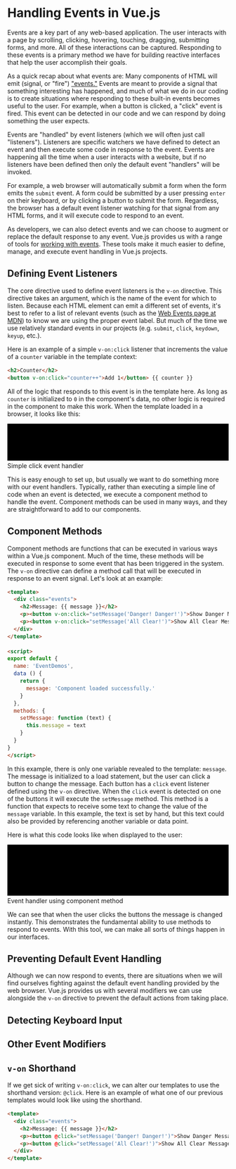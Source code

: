 # Handling Events in Vue.js
Events are a key part of any web-based application. The user interacts with a page by scrolling, clicking, hovering, touching, dragging, submitting forms, and more. All of these interactions can be captured. Responding to these events is a primary method we have for building reactive interfaces that help the user accomplish their goals.

As a quick recap about what events are: Many components of HTML will emit (signal, or "fire") ["events."](https://developer.mozilla.org/en-US/docs/Web/Events) Events are meant to provide a signal that something interesting has happened, and much of what we do in our coding is to create situations where responding to these built-in events becomes useful to the user. For example, when a button is clicked, a "click" event is fired. This event can be detected in our code and we can respond by doing something the user expects.

Events are "handled" by event listeners (which we will often just call "listeners"). Listeners are specific watchers we have defined to detect an event and then execute some code in response to the event. Events are happening all the time when a user interacts with a website, but if no listeners have been defined then only the default event "handlers" will be invoked. 

For example, a web browser will automatically submit a form when the form emits the `submit` event. A form could be submitted by a user pressing `enter` on their keyboard, or by clicking a button to submit the form. Regardless, the browser has a default event listener watching for that signal from any HTML forms, and it will execute code to respond to an event. 

As developers, we can also detect events and we can choose to augment or replace the default response to any event. Vue.js provides us with a range of tools for [working with events](https://vuejs.org/v2/guide/events.html). These tools make it much easier to define, manage, and execute event handling in Vue.js projects.

## Defining Event Listeners
The core directive used to define event listeners is the `v-on` directive. This directive takes an argument, which is the name of the event for which to listen. Because each HTML element can emit a different set of events, it's best to refer to a list of relevant events (such as the [Web Events page at MDN](https://developer.mozilla.org/en-US/docs/Web/Events)) to know we are using the proper event label. But much of the time we use relatively standard events in our projects (e.g. `submit`, `click`, `keydown`, `keyup`, etc.). 

Here is an example of a simple `v-on:click` listener that increments the value of a `counter` variable in the template context:

```html
<h2>Counter</h2>
<button v-on:click="counter++">Add 1</button> {{ counter }}
```

All of the logic that responds to this event is in the template here. As long as `counter` is initialized to `0` in the component's data, no other logic is required in the component to make this work. When the template loaded in a browser, it looks like this:

![Simple click event handler](/img/event-handler-click-counter.gif)
<br>Simple click event handler

This is easy enough to set up, but usually we want to do something more with our event handlers. Typically, rather than executing a simple line of code when an event is detected, we execute a component method to handle the event. Component methods can be used in many ways, and they are straightforward to add to our components.

## Component Methods
Component methods are functions that can be executed in various ways within a Vue.js component. Much of the time, these methods will be executed in response to some event that has been triggered in the system. The `v-on` directive can define a method call that will be executed in response to an event signal. Let's look at an example:

```html
<template>
  <div class="events">
    <h2>Message: {{ message }}</h2>
    <p><button v-on:click="setMessage('Danger! Danger!')">Show Danger Message.</button></p>
    <p><button v-on:click="setMessage('All Clear!')">Show All Clear Message.</button></p>
  </div>
</template>

<script>
export default {
  name: 'EventDemos',
  data () {
    return {
      message: 'Component loaded successfully.'
    }
  },
  methods: {
    setMessage: function (text) {
      this.message = text
    }
  }
}
</script>
```
In this example, there is only one variable revealed to the template: `message`. The message is initialized to a load statement, but the user can click a button to change the message. Each button has a `click` event listener defined using the `v-on` directive. When the `click` event is detected on one of the buttons it will execute the `setMessage` method. This method is a function that expects to receive some text to change the value of the `message` variable. In this example, the text is set by hand, but this text could also be provided by referencing another variable or data point.

Here is what this code looks like when displayed to the user:

![Event handler using component method](/img/event-handler-method1.gif)
<br>Event handler using component method

We can see that when the user clicks the buttons the message is changed instantly. This demonstrates the fundamental ability to use methods to respond to events. With this tool, we can make all sorts of things happen in our interfaces.

## Preventing Default Event Handling
Although we can now respond to events, there are situations when we will find ourselves fighting against the default event handling provided by the web browser. Vue.js provides us with several modifiers we can use alongside the `v-on` directive to prevent the default actions from taking place.

## Detecting Keyboard Input

## Other Event Modifiers

## `v-on` Shorthand
If we get sick of writing `v-on:click`, we can alter our templates to use the shorthand version: `@click`. Here is an example of what one of our previous templates would look like using the shorthand.

```html
<template>
  <div class="events">
    <h2>Message: {{ message }}</h2>
    <p><button @click="setMessage('Danger! Danger!')">Show Danger Message.</button></p>
    <p><button @click="setMessage('All Clear!')">Show All Clear Message.</button></p>
  </div>
</template>
```











